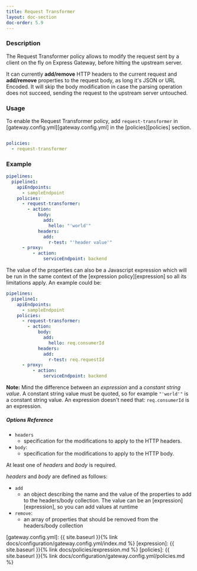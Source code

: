 ```yaml
---
title: Request Transformer
layout: doc-section
doc-order: 5.9
---
```


### Description

The Request Transformer policy allows to modify the request sent by a client on the fly on Express Gateway, before hitting the upstream server.

It can currently **add/remove** HTTP headers to the current request and **add/remove** properties to the request body, as long it's JSON or URL Encoded. It will skip the body modification in case the parsing operation does not succeed, sending the request to the upstream server untouched.

### Usage

To enable the Request Transformer policy, add `request-transformer` in [gateway.config.yml][gateway.config.yml] in the [policies][policies]
section.

```yaml

policies:
  - request-transformer
```

### Example

```yaml
pipelines:
  pipeline1:
    apiEndpoints:
      - sampleEndpoint
    policies:
      - request-transformer:
        - action:
            body:
              add:
                hello: "'world'"
            headers:
              add:
                r-test: "'header value'"
      - proxy:
          - action:
              serviceEndpoint: backend
```

The value of the properties can also be a Javascript expression which will be run in the same context of the [expression policy][expression] so all its limitations apply. An example could be:

```yaml
pipelines:
  pipeline1:
    apiEndpoints:
      - sampleEndpoint
    policies:
      - request-transformer:
        - action:
            body:
              add:
                hello: req.consumerId
            headers:
              add:
                r-test: req.requestId
      - proxy:
          - action:
              serviceEndpoint: backend
```

**Note:** Mind the difference between an _expression_ and a _constant string value_. A constant string value must be quoted, so for example `"'world'"` is a constant string value. An expression doesn't need that: `req.consumerId` is an expression.

##### Options Reference

* `headers`
  - specification for the modifications to apply to the HTTP headers.
* `body`:
  - specification for the modifications to apply to the HTTP body.

At least one of *headers* and *body* is required.

*headers* and *body* are defined as follows:

* `add`
  - an object describing the name and the value of the properties to add to the headers/body collection. The value can be an [expression][expression], so you can add values at runtime
* `remove`:
  - an array of properties that should be removed from the headers/body collection


[gateway.config.yml]: {{ site.baseurl }}{% link docs/configuration/gateway.config.yml/index.md %}
[expression]: {{ site.baseurl }}{% link docs/policies/expression.md %}
[policies]: {{ site.baseurl }}{% link docs/configuration/gateway.config.yml/policies.md %}
